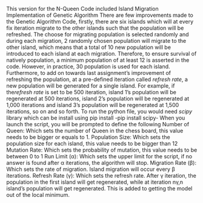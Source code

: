 This version for the N-Queen Code included Island Migration Implementation of Genetic Algorithm
There are few improvements made to the Genetic Algorithm Code, firstly, there are six islands which will at every fix iteration migrate to the other islands such that the population will be refreshed. The choose for migrating population is selected randomly and during each migration, 2 randomly chosen population will migrate to the other island, which means that a total of 10 new population will be introduced to each island at each migration. Therefore, to ensure survival of natively population, a minimum population of at least 12 is asserted in the code. However, in practice, 30 population is used for each island.
Furthermore, to add on towards last assignment’s improvement of refreshing the population, at a pre-defined iteration called *refresh rate*, a new population will be generated for a single island. For example, if the*refresh rate* is set to be 500 iteration, island 1’s population will be regenerated at 500 iterations, island 2’s population will be regenerated at 1,000 iterations and island 3’s population will be regenerated at 1,500 iterations, so on and so forth.
To run the python file, you would need *scipy* library which can be install using pip install
-pip install scipy-
When you launch the script, you will be prompted to define the following
Number of Queen: Which sets the number of Queen in the chess board, this value needs to be bigger or equals to 1.
Population Size:  Which sets the population size for each island, this value needs to be bigger than 12
Mutation Rate: Which sets the probability of mutation, this value needs to be between 0 to 1
Run Limit (α): Which sets the upper limit for the script, if no answer is found after α iterations, the algorithm will stop.
Migration Rate (β): Which sets the rate of migration. Island migration will occur every β iterations.
Refresh Rate (γ): Which sets the refresh rate. After γ iteration, the population in the first island will get regenerated, while at iteration nγ,n island’s population will get regenerated. This is added to getting the model out of the local minimum.
